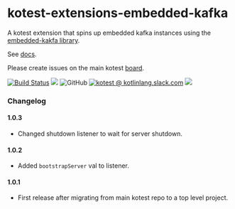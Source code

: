 # kotest-extensions-embedded-kafka

A kotest extension that spins up embedded kafka instances using the [embedded-kakfa library](https://github.com/embeddedkafka/embedded-kafka).

See [docs](https://kotest.io/docs/extensions/embedded-kafka.html).

Please create issues on the main kotest [board](https://github.com/kotest/kotest/issues).

[![Build Status](https://github.com/kotest/kotest-extensions-embedded-kafka/workflows/master/badge.svg)](https://github.com/kotest/kotest/actions)
[<img src="https://img.shields.io/maven-central/v/io.kotest.extensions/kotest-extensions-embedded-kafka.svg?label=latest%20release"/>](http://search.maven.org/#search|ga|1|kotest-extensions-embedded-kafka)
![GitHub](https://img.shields.io/github/license/kotest/kotest-extensions-embedded-kafka)
[![kotest @ kotlinlang.slack.com](https://img.shields.io/static/v1?label=kotlinlang&message=kotest&color=blue&logo=slack)](https://kotlinlang.slack.com/archives/CT0G9SD7Z)
[<img src="https://img.shields.io/nexus/s/https/oss.sonatype.org/io.kotest.extensions/kotest-extensions-embedded-kafka.svg?label=latest%20snapshot"/>](https://oss.sonatype.org/content/repositories/snapshots/io/kotest/extensions/kotest-extensions-embedded-kafka/)

### Changelog

#### 1.0.3

* Changed shutdown listener to wait for server shutdown.

#### 1.0.2

* Added `bootstrapServer` val to listener.

#### 1.0.1

* First release after migrating from main kotest repo to a top level project.
